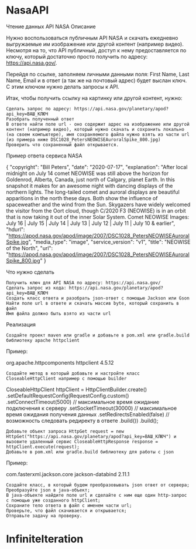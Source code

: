 # NasaAPI
Чтение данных API NASA
Описание

Нужно воспользоваться публичным API NASA и скачать ежедневно выгружаемые им изображение или другой контент (например видео). Несмотря на то, что API публичный, доступ к нему предоставляется по ключу, который достаточно просто получить по адресу: https://api.nasa.gov/.

Перейдя по ссылке, заполняем личными данными поля: First Name, Last Name, Email и в ответ (а так же на почтовый адрес) будет выслан ключ. С этим ключом нужно делать запросы к API.

Итак, чтобы получить ссылку на картинку или другой контент, нужно:

    Сделать запрос по адресу: https://api.nasa.gov/planetary/apod?api_key=ВАШ_КЛЮЧ
    Разобрать полученный ответ
    В ответе найти поле url - оно содержит адрес на изображение или другой контент (например видео), который нужно скачать и сохранить локально (на своем компьютере), имя сохраняемого файла нужно взять из части url (из примера ниже DSC1028_PetersNEOWISEAuroralSpike_800.jpg)
    Проверить что сохраненный файл открывается.

Пример ответа сервиса NASA

{
  "copyright": "Bill Peters",
  "date": "2020-07-17",
  "explanation": "After local midnight on July 14 comet NEOWISE was still above the horizon for Goldenrod, Alberta, Canada, just north of Calgary, planet Earth. In this snapshot it makes for an awesome night with dancing displays of the northern lights. The long-tailed comet and auroral displays are beautiful apparitions in the north these days. Both show the influence of spaceweather and the wind from the Sun. Skygazers have widely welcomed the visitor from the Oort cloud, though C/2020 F3 (NEOWISE) is in an orbit that is now taking it out of the inner Solar System.  Comet NEOWISE Images: July 16 | July 15 | July 14 | July 13 | July 12 | July 11 | July 10 & earlier",
  "hdurl": "https://apod.nasa.gov/apod/image/2007/DSC1028_PetersNEOWISEAuroralSpike.jpg",
  "media_type": "image",
  "service_version": "v1",
  "title": "NEOWISE of the North",
  "url": "https://apod.nasa.gov/apod/image/2007/DSC1028_PetersNEOWISEAuroralSpike_800.jpg"
}

Что нужно сделать

    Получить ключ для API NASA по адресу: https://api.nasa.gov/
    Сделать запрос из кода: https://api.nasa.gov/planetary/apod?api_key=ВАШ_КЛЮЧ
    Создать класс ответа и разобрать json-ответ с помощью Jackson или Gson
    Найти поле url в ответе и скачать массив byte, который сохранить в файл
    Имя файла должно быть взято из части url

Реализация

    Создайте проект maven или gradle и добавьте в pom.xml или gradle.build библиотеку apache httpclient

Пример:

<dependency>
   <groupId>org.apache.httpcomponents</groupId>
   <artifactId>httpclient</artifactId>
   <version>4.5.12</version>
</dependency>

    Создайте метод в который добавьте и настройте класс CloseableHttpClient например с помощью builder

CloseableHttpClient httpClient = HttpClientBuilder.create()
    .setDefaultRequestConfig(RequestConfig.custom()
        .setConnectTimeout(5000)    // максимальное время ожидание подключения к серверу
        .setSocketTimeout(30000)    // максимальное время ожидания получения данных
        .setRedirectsEnabled(false) // возможность следовать редиректу в ответе
        .build())
    .build();

    Добавьте объект запроса HttpGet request = new HttpGet("https://api.nasa.gov/planetary/apod?api_key=ВАШ_КЛЮЧ") и вызовите удаленный сервис CloseableHttpResponse response = httpClient.execute(request);
    Добавьте в pom.xml или gradle.build библиотеку для работы с json

Пример:

<dependency>
   <groupId>com.fasterxml.jackson.core</groupId>
   <artifactId>jackson-databind</artifactId>
   <version>2.11.1</version>
</dependency>

    Создайте класс, в который будем преобразовывать json ответ от сервера;
    Преобразуйте json в java-объект;
    В java-объекте найдите поле url и сделайте с ним еще один http-запрос с помощью уже созданного httpClient;
    Сохраните тело ответа в файл с именем части url;
    Проверьте, что файл скачивается и открывается;
    Отправьте задачу на проверку.

# InfiniteIteration
